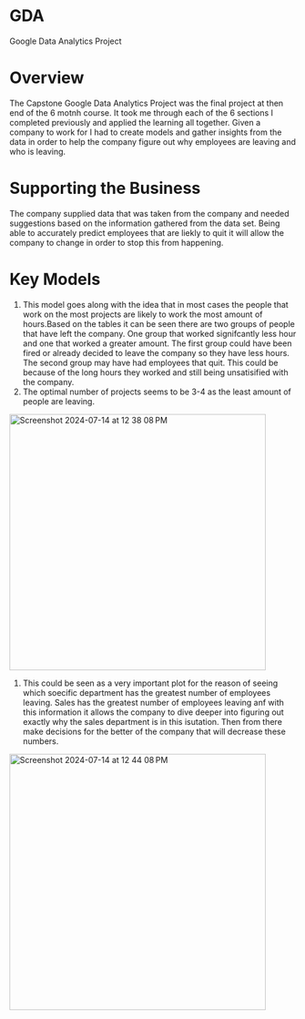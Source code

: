 # GDA
Google Data Analytics Project

# Overview
The Capstone Google Data Analytics Project was the final project at then end of the 6 motnh course. It took me through each of the
6 sections I completed previously and applied the learning all together. Given a company to work for I had to create models and gather insights from the data in order to help the company figure out why employees are leaving and who is leaving.

# Supporting the Business
The company supplied data that was taken from the company and needed suggestions based on the information gathered from the data set. Being able to accurately predict employees that are liekly to quit it will allow the company to change in order to stop this from happening. 

# Key Models
1. This model goes along with the idea that in most cases the people that work on the most projects are likely to work the most amount of hours.Based on the tables it can be seen there are two groups of people that have left the company. One group that worked signifcantly less hour and one that worked a greater amount. The first group could have been fired or already decided to leave the company so they have less hours. The second group may have had employees that quit. This could be because of the long hours they worked and still being unsatisified with the company.
2. The optimal number of projects seems to be 3-4 as the least amount of people are leaving. 
<img width="450" alt="Screenshot 2024-07-14 at 12 38 08 PM" src="https://github.com/user-attachments/assets/75682fe0-1a75-4d7c-a075-6bfa9e89e010">

1. This could be seen as a very important plot for the reason of seeing which soecific department has the greatest number of employees leaving. Sales has the greatest number of employees leaving anf with this information it allows the company to dive deeper into figuring out exactly why the sales department is in this isutation. Then from there make decisions for the better of the company that will decrease these numbers.
<img width="450" alt="Screenshot 2024-07-14 at 12 44 08 PM" src="https://github.com/user-attachments/assets/cbcbbac7-8e39-42a8-8429-95f27a537e88">

